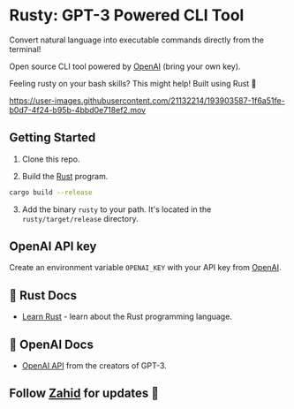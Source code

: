 # Rusty: GPT-3 Powered CLI Tool

Convert natural language into executable commands directly from the terminal!

Open source CLI tool powered by [OpenAI](https://openai.com/) (bring your own key).

Feeling rusty on your bash skills? This might help! Built using Rust 🦀

https://user-images.githubusercontent.com/21132214/193903587-1f6a51fe-b0d7-4f24-b95b-4bbd0e718ef2.mov

## Getting Started

1. Clone this repo.

2. Build the [Rust](https://www.rust-lang.org/tools/install) program.

```bash
cargo build --release
```

3. Add the binary `rusty` to your path. It's located in the `rusty/target/release` directory.

## OpenAI API key

Create an environment variable `OPENAI_KEY` with your API key from [OpenAI](https://openai.com/api/).

## 🦀 Rust Docs

- [Learn Rust](https://www.rust-lang.org/learn) - learn about the Rust programming language.

## 🧠 OpenAI Docs

- [OpenAI API](https://beta.openai.com/docs/introduction) from the creators of GPT-3.

## Follow [Zahid](https://twitter.com/chillzaza_) for updates 🚀